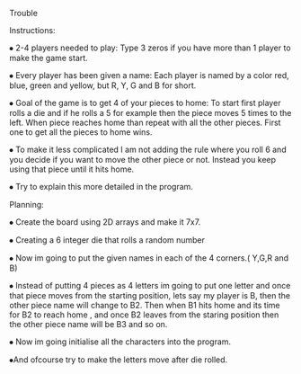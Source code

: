 Trouble 

Instructions: 

⦁	2-4 players needed to play: Type 3 zeros if you have more than 1 player to make the game start.

⦁	Every player has been given a name: Each player is named by a color red, blue, green and yellow, but R, Y, G  and B for short.

⦁	Goal of the game is to get 4 of your pieces to home: To start first player rolls a die and if he rolls a 5 for example then the piece moves 5 times to the left. When piece reaches home than repeat with all the other pieces. First one to get all the pieces to home wins.

⦁ To make it less complicated I am not adding the rule where you roll 6 and you decide if you want to move the other piece or not. Instead you keep using that piece until it hits home.

⦁	Try to explain this more detailed in the program.



Planning:

⦁	Create the board using 2D arrays and make it 7x7.

⦁ Creating a 6 integer die that rolls a random number

⦁	Now im going to put the given names in each of the 4 corners.( Y,G,R and B)

⦁	Instead of putting 4 pieces as 4 letters im going to put one letter and once that piece moves from the starting position, lets say my player is B, then the other piece name will change to B2. Then when B1 hits home and its time for B2 to reach home , and once  B2 leaves from the staring position then the other piece name will be B3 and so on. 

⦁ Now im going initialise all the characters into the program. 

⦁And ofcourse try to make the letters move after die rolled.

